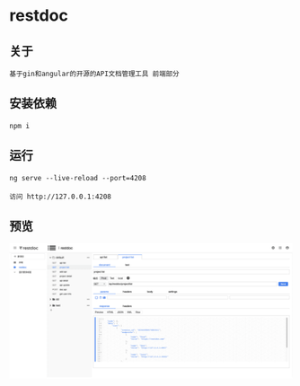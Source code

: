 # restdoc

## 关于

    基于gin和angular的开源的API文档管理工具 前端部分
    
## 安装依赖

    npm i 

## 运行

    ng serve --live-reload --port=4208
    
    访问 http://127.0.0.1:4208
    
## 预览

![Image text](https://github.com/restdoc/restdoc/raw/main/src/assets/images/demo2.png)

